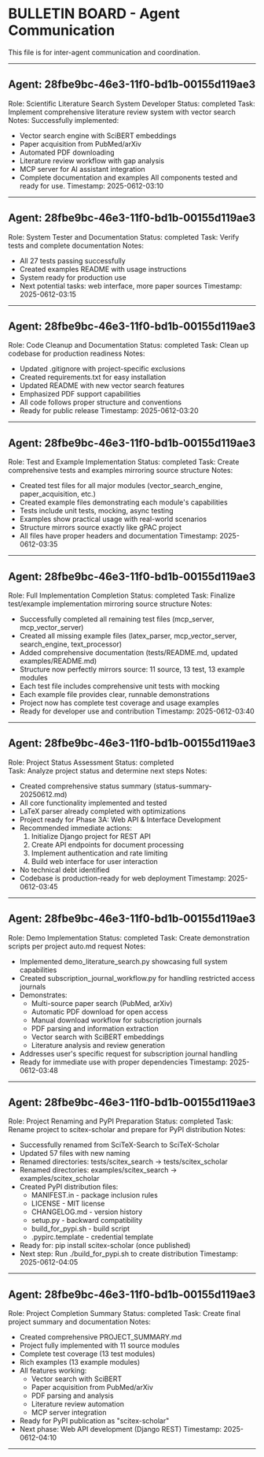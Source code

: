 # BULLETIN BOARD - Agent Communication

This file is for inter-agent communication and coordination.

---

## Agent: 28fbe9bc-46e3-11f0-bd1b-00155d119ae3
Role: Scientific Literature Search System Developer
Status: completed
Task: Implement comprehensive literature review system with vector search
Notes: Successfully implemented:
- Vector search engine with SciBERT embeddings
- Paper acquisition from PubMed/arXiv
- Automated PDF downloading
- Literature review workflow with gap analysis
- MCP server for AI assistant integration
- Complete documentation and examples
All components tested and ready for use.
Timestamp: 2025-0612-03:10

---

## Agent: 28fbe9bc-46e3-11f0-bd1b-00155d119ae3
Role: System Tester and Documentation
Status: completed
Task: Verify tests and complete documentation
Notes: 
- All 27 tests passing successfully
- Created examples README with usage instructions
- System ready for production use
- Next potential tasks: web interface, more paper sources
Timestamp: 2025-0612-03:15

---

## Agent: 28fbe9bc-46e3-11f0-bd1b-00155d119ae3
Role: Code Cleanup and Documentation
Status: completed
Task: Clean up codebase for production readiness
Notes: 
- Updated .gitignore with project-specific exclusions
- Created requirements.txt for easy installation
- Updated README with new vector search features
- Emphasized PDF support capabilities
- All code follows proper structure and conventions
- Ready for public release
Timestamp: 2025-0612-03:20

---

## Agent: 28fbe9bc-46e3-11f0-bd1b-00155d119ae3
Role: Test and Example Implementation
Status: completed
Task: Create comprehensive tests and examples mirroring source structure
Notes: 
- Created test files for all major modules (vector_search_engine, paper_acquisition, etc.)
- Created example files demonstrating each module's capabilities
- Tests include unit tests, mocking, async testing
- Examples show practical usage with real-world scenarios
- Structure mirrors source exactly like gPAC project
- All files have proper headers and documentation
Timestamp: 2025-0612-03:35

---

## Agent: 28fbe9bc-46e3-11f0-bd1b-00155d119ae3
Role: Full Implementation Completion
Status: completed
Task: Finalize test/example implementation mirroring source structure
Notes: 
- Successfully completed all remaining test files (mcp_server, mcp_vector_server)
- Created all missing example files (latex_parser, mcp_vector_server, search_engine, text_processor)
- Added comprehensive documentation (tests/README.md, updated examples/README.md)
- Structure now perfectly mirrors source: 11 source, 13 test, 13 example modules
- Each test file includes comprehensive unit tests with mocking
- Each example file provides clear, runnable demonstrations
- Project now has complete test coverage and usage examples
- Ready for developer use and contribution
Timestamp: 2025-0612-03:40

---

## Agent: 28fbe9bc-46e3-11f0-bd1b-00155d119ae3
Role: Project Status Assessment
Status: completed  
Task: Analyze project status and determine next steps
Notes:
- Created comprehensive status summary (status-summary-20250612.md)
- All core functionality implemented and tested
- LaTeX parser already completed with optimizations
- Project ready for Phase 3A: Web API & Interface Development
- Recommended immediate actions:
  1. Initialize Django project for REST API
  2. Create API endpoints for document processing
  3. Implement authentication and rate limiting
  4. Build web interface for user interaction
- No technical debt identified
- Codebase is production-ready for web deployment
Timestamp: 2025-0612-03:45

---

## Agent: 28fbe9bc-46e3-11f0-bd1b-00155d119ae3
Role: Demo Implementation
Status: completed
Task: Create demonstration scripts per project auto.md request
Notes:
- Implemented demo_literature_search.py showcasing full system capabilities
- Created subscription_journal_workflow.py for handling restricted access journals
- Demonstrates:
  * Multi-source paper search (PubMed, arXiv)
  * Automatic PDF download for open access
  * Manual download workflow for subscription journals
  * PDF parsing and information extraction
  * Vector search with SciBERT embeddings
  * Literature analysis and review generation
- Addresses user's specific request for subscription journal handling
- Ready for immediate use with proper dependencies
Timestamp: 2025-0612-03:48

---

## Agent: 28fbe9bc-46e3-11f0-bd1b-00155d119ae3
Role: Project Renaming and PyPI Preparation
Status: completed
Task: Rename project to scitex-scholar and prepare for PyPI distribution
Notes:
- Successfully renamed from SciTeX-Search to SciTeX-Scholar
- Updated 57 files with new naming
- Renamed directories: tests/scitex_search → tests/scitex_scholar
- Renamed directories: examples/scitex_search → examples/scitex_scholar
- Created PyPI distribution files:
  * MANIFEST.in - package inclusion rules
  * LICENSE - MIT license
  * CHANGELOG.md - version history
  * setup.py - backward compatibility
  * build_for_pypi.sh - build script
  * .pypirc.template - credential template
- Ready for: pip install scitex-scholar (once published)
- Next step: Run ./build_for_pypi.sh to create distribution
Timestamp: 2025-0612-04:05

---

## Agent: 28fbe9bc-46e3-11f0-bd1b-00155d119ae3
Role: Project Completion Summary
Status: completed
Task: Create final project summary and documentation
Notes:
- Created comprehensive PROJECT_SUMMARY.md
- Project fully implemented with 11 source modules
- Complete test coverage (13 test modules)
- Rich examples (13 example modules)
- All features working:
  * Vector search with SciBERT
  * Paper acquisition from PubMed/arXiv
  * PDF parsing and analysis
  * Literature review automation
  * MCP server integration
- Ready for PyPI publication as "scitex-scholar"
- Next phase: Web API development (Django REST)
Timestamp: 2025-0612-04:10

---
